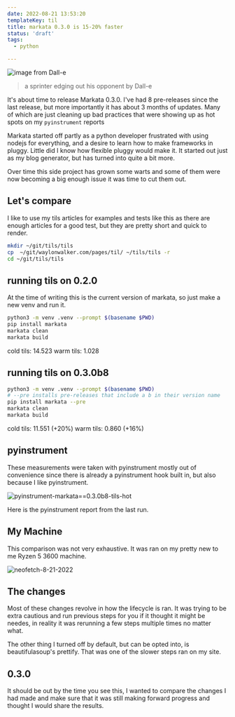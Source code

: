 ```yaml
---
date: 2022-08-21 13:53:20
templateKey: til
title: markata 0.3.0 is 15-20% faster
status: 'draft'
tags:
  - python

---
```


![image from Dall-e](https://images.waylonwalker.com/DALL%C2%B7E%202022-08-21%2015.03.04%20-%20An%20expressive%20oil%20painting%20of%20a%20sprinter%20edging%20out%20their%20component%20at%20the%20finish%20line,%20depicted%20as%20an%20explosion%20of%20a%20nebula.png)

> a sprinter edging out his opponent by Dall-e

It's about time to release Markata 0.3.0.  I've had 8 pre-releases since the
last release, but more importantly it has about 3 months of updates.  Many of
which are just cleaning up bad practices that were showing up as hot spots on
my `pyinstrument` reports

Markata started off partly as a python developer frustrated with using nodejs
for everything, and a desire to learn how to make frameworks in pluggy. Little
did I know how flexible pluggy would make it.  It started out just as my blog
generator, but has turned into quite a bit more.

Over time this side project has grown some warts and some of them were now
becoming a big enough issue it was time to cut them out.

## Let's compare

I like to use my tils articles for examples and tests like this as there are
enough articles for a good test, but they are pretty short and quick to render.

``` bash
mkdir ~/git/tils/tils
cp  ~/git/waylonwalker.com/pages/til/ ~/tils/tils -r
cd ~/git/tils/tils
```

## running tils on 0.2.0

At the time of writing this is the current version of markata, so just make a
new venv and run it.

``` bash
python3 -m venv .venv --prompt $(basename $PWD)
pip install markata
markata clean
markata build
```

cold tils: 14.523
warm tils:  1.028

## running tils on 0.3.0b8

``` bash
python3 -m venv .venv --prompt $(basename $PWD)
# --pre installs pre-releases that include a b in their version name
pip install markata --pre
markata clean
markata build
```

cold tils: 11.551 (+20%)
warm tils:  0.860 (+16%)

## pyinstrument

These measurements were taken with pyinstrument mostly out of convenience since
there is already a pyinstrument hook built in, but also because I like
pyinstrument.

![pyinstrument-markata==0.3.0b8-tils-hot](https://screenshots.waylonwalker.com/pyinstrument-markata==0.3.0b8-tils-hot.webp)

Here is the pyinstrument report from the last run.

## My Machine

This comparison was not very exhaustive. It was ran on my pretty new to me
Ryzen 5 3600 machine.

![neofetch-8-21-2022](https://screenshots.waylonwalker.com/neofetch-8-21-2022.webp)

## The changes

Most of these changes revolve in how the lifecycle is ran.  It was trying to be
extra cautious and run previous steps for you if it thought it might be
needes, in reality it was rerunning a few steps multiple times no matter what.

The other thing I turned off by default, but can be opted into, is
beautifulasoup's prettify.  That was one of the slower steps ran on my site.

## 0.3.0

It should be out by the time you see this, I wanted to compare the changes I
had made and make sure that it was still making forward progress and thought I
would share the results.
